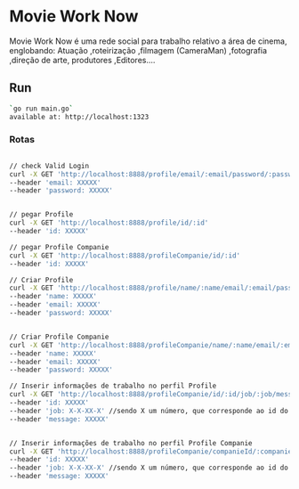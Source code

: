 # Movie Work Now

Movie Work Now é uma rede social para trabalho relativo a área de cinema, englobando:
Atuação ,roteirização ,filmagem (CameraMan) ,fotografia ,direção de arte, produtores ,Editores....


## Run
```sh
`go run main.go`
available at: http://localhost:1323
```

### Rotas
```sh

// check Valid Login
curl -X GET 'http://localhost:8888/profile/email/:email/password/:password' 
--header 'email: XXXXX' 
--header 'password: XXXXX' 


// pegar Profile
curl -X GET 'http://localhost:8888/profile/id/:id' 
--header 'id: XXXXX' 

// pegar Profile Companie
curl -X GET 'http://localhost:8888/profileCompanie/id/:id' 
--header 'id: XXXXX' 

// Criar Profile
curl -X GET 'http://localhost:8888/profile/name/:name/email/:email/password/:password' 
--header 'name: XXXXX' 
--header 'email: XXXXX' 
--header 'password: XXXXX' 


// Criar Profile Companie
curl -X GET 'http://localhost:8888/profileCompanie/name/:name/email/:email/password/:password' 
--header 'name: XXXXX'
--header 'email: XXXXX' 
--header 'password: XXXXX'

// Inserir informações de trabalho no perfil Profile 
curl -X GET 'http://localhost:8888/profileCompanie/id/:id/job/:job/message/:message' \
--header 'id: XXXXX' 
--header 'job: X-X-XX-X' //sendo X um número, que corresponde ao id do job
--header 'message: XXXXX' 


// Inserir informações de trabalho no perfil Profile Companie
curl -X GET 'http://localhost:8888/profileCompanie/companieId/:companieId/job/:job/message/:message' 
--header 'id: XXXXX' 
--header 'job: X-X-XX-X' //sendo X um número, que corresponde ao id do job
--header 'message: XXXXX' 


```